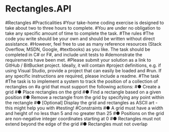 # Rectangles.API

#Rectangles
#Practicalities
#Your take-home coding exercise is designed to take about two to three hours to complete.
#You are under no obligation to take any specific amount of time to complete the task.
#The rules
#The code you write should be your own and should be written without direct assistance.
#However, feel free to use as many reference resources (Stack Overflow, MSDN, Google,
#textbooks) as you like. The task should be completed in C# or F#, and include unit tests to
#demonstrate the requirements have been met.
#Please submit your solution as a link to GitHub / BitBucket project. Ideally, it will contain
#project definitions, e.g. if using Visual Studio, provide a project that can easily be loaded and
#run. If any specific instructions are required, please include a readme.
#The task
#The task is to implement a system to track the position of a collection of rectangles on
#a grid that must support the following actions:
#● Create a grid
#● Place rectangles on the grid
#● Find a rectangle based on a given position
#● Remove a rectangle from the grid by specifying any point within the rectangle
#● [Optional] Display the grid and rectangles as ASCII art - this might help you with
#testing!
#Constraints
#● A grid must have a width and height of no less than 5 and no greater than 25
#● Positions on the grid are non-negative integer coordinates starting at 0
#● Rectangles must not extend beyond the edge of the grid
#● Rectangles must not overlap
